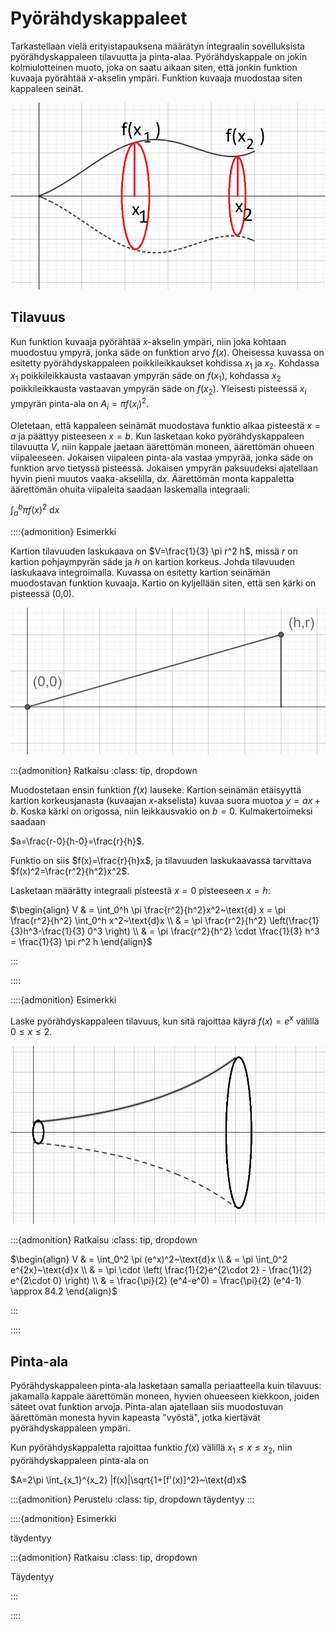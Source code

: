 # Pyörähdyskappaleet

Tarkastellaan vielä erityistapauksena määrätyn integraalin sovelluksista pyörähdyskappaleen tilavuutta ja pinta-alaa. Pyörähdyskappale on jokin kolmiulotteinen muoto, joka on saatu aikaan siten, että jonkin funktion kuvaaja pyörähtää $x$-akselin ympäri. Funktion kuvaaja muodostaa siten kappaleen seinät.

![Pyörähdyskappale](pyorahdyskappale.png)

## Tilavuus

Kun funktion kuvaaja pyörähtää $x$-akselin ympäri, niin joka kohtaan muodostuu ympyrä, jonka säde on funktion arvo $f(x)$. Oheisessa kuvassa on esitetty pyörähdyskappaleen poikkileikkaukset kohdissa $x_1$ ja $x_2$. Kohdassa $x_1$ poikkileikkausta vastaavan ympyrän säde on $f(x_1)$, kohdassa $x_2$ poikkileikkausta vastaavan ympyrän säde on $f(x_2)$. Yleisesti pisteessä $x_i$ ympyrän pinta-ala on $A_i=\pi f(x_i)^2$. 

Oletetaan, että kappaleen seinämät muodostava funktio alkaa pisteestä $x=a$ ja päättyy pisteeseen $x=b$. Kun lasketaan koko pyörähdyskappaleen tilavuutta $V$, niin kappale jaetaan äärettömän moneen, äärettömän ohueen viipaleeseen. Jokaisen viipaleen pinta-ala vastaa ympyrää, jonka säde on funktion arvo tietyssä pisteessä. Jokaisen ympyrän paksuudeksi ajatellaan hyvin pieni muutos vaaka-akselilla, $\text{d}x$. Äärettömän monta kappaletta äärettömän ohuita viipaleita saadaan laskemalla integraali:

$\int_a^b \pi f(x)^2~\text{d}x$

::::{admonition} Esimerkki

Kartion tilavuuden laskukaava on $V=\frac{1}{3} \pi r^2 h$, missä $r$ on kartion pohjaympyrän säde ja $h$ on kartion korkeus. Johda tilavuuden laskukaava integroimalla. Kuvassa on esitetty kartion seinämän muodostavan funktion kuvaaja. Kartio on kyljellään siten, että sen kärki on pisteessä (0,0).

![Kartion tilavuus](kartio.png)

:::{admonition} Ratkaisu
:class: tip, dropdown

Muodostetaan ensin funktion $f(x)$ lauseke. Kartion seinämän etäisyyttä kartion korkeusjanasta (kuvaajan $x$-akselista) kuvaa suora muotoa $y=ax+b$. Koska kärki on origossa, niin leikkausvakio on $b=0$. Kulmakertoimeksi saadaan

$a=\frac{r-0}{h-0}=\frac{r}{h}$.

Funktio on siis $f(x)=\frac{r}{h}x$, ja tilavuuden laskukaavassa tarvittava $f(x)^2=\frac{r^2}{h^2}x^2$.

Lasketaan määrätty integraali pisteestä $x=0$ pisteeseen $x=h$:

$\begin{align}
V & = \int_0^h \pi \frac{r^2}{h^2}x^2~\text{d} x = \pi \frac{r^2}{h^2} \int_0^h x^2~\text{d}x \\
& = \pi \frac{r^2}{h^2} \left(\frac{1}{3}h^3-\frac{1}{3} 0^3 \right) \\
& = \pi \frac{r^2}{h^2}  \cdot \frac{1}{3} h^3 = \frac{1}{3} \pi r^2 h
\end{align}$

:::

::::

::::{admonition} Esimerkki

Laske pyörähdyskappaleen tilavuus, kun sitä rajoittaa käyrä $f(x)=e^x$ välillä $0 \leq x \leq 2$.

![Pyörähdyskappaletta rajaava funktio $f(x)=e^x$](torvi.png)

:::{admonition} Ratkaisu
:class: tip, dropdown

$\begin{align}
V & = \int_0^2 \pi (e^x)^2~\text{d}x \\
& = \pi \int_0^2 e^{2x}~\text{d}x \\
& = \pi \cdot \left( \frac{1}{2}e^{2\cdot 2} - \frac{1}{2} e^{2\cdot 0} \right) \\
& = \frac{\pi}{2} (e^4-e^0) = \frac{\pi}{2} (e^4-1) \approx 84.2
\end{align}$

:::

::::

## Pinta-ala

Pyörähdyskappaleen pinta-ala lasketaan samalla periaatteella kuin tilavuus: jakamalla kappale äärettömän moneen, hyvien ohueeseen kiekkoon, joiden säteet ovat funktion arvoja. Pinta-alan ajatellaan siis muodostuvan äärettömän monesta hyvin kapeasta "vyöstä", jotka kiertävät pyörähdyskappaleen ympäri.

Kun pyörähdyskappaletta rajoittaa funktio $f(x)$ välillä $x_1 \leq x \leq x_2$, niin pyörähdyskappaleen pinta-ala on

$A=2\pi \int_{x_1}^{x_2} |f(x)|\sqrt{1+[f'(x)]^2}~\text{d}x$


:::{admonition} Perustelu
:class: tip, dropdown
täydentyy
:::

::::{admonition} Esimerkki

täydentyy

:::{admonition} Ratkaisu
:class: tip, dropdown

Täydentyy

:::

::::






